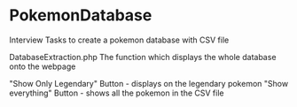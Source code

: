 # PokemonDatabase
Interview Tasks to create a pokemon database with CSV file

DatabaseExtraction.php
The function which displays the whole database onto the webpage

"Show Only Legendary" Button - displays on the legendary pokemon
"Show everything" Button - shows all the pokemon in the CSV file
